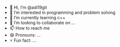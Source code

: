 - 👋 Hi, I’m @adi19git
- 👀 I’m interested in programming and problem solving
- 🌱 I’m currently learning c++
- 💞️ I’m looking to collaborate on ...
- 📫 How to reach me 
- 😄 Pronouns: ...
- ⚡ Fun fact: ...

<!---
adi19git/adi19git is a ✨ special ✨ repository because its `README.md` (this file) appears on your GitHub profile.
You can click the Preview link to take a look at your changes.
--->
